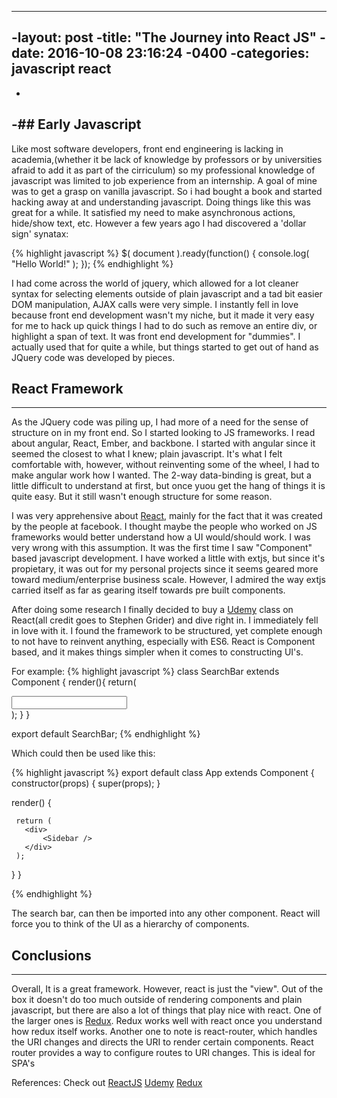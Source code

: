 ----
 -layout: post
 -title:  "The Journey into React JS"
 -date:   2016-10-08 23:16:24 -0400
 -categories: javascript react
 ----
 -
 -## Early Javascript
 ----
 Like most software developers, front end engineering is lacking in academia,(whether it be lack of knowledge by professors or by universities afraid to add it as part of the cirriculum)
 so my professional knowledge of javascript was limited to job experience from an internship. A goal of mine
 was to get a grasp on vanilla javascript. So i had bought a book and started hacking away at and understanding javascript. Doing things like this was great for a while.
 It satisfied my need to make asynchronous actions, hide/show text, etc. However a few years ago I had discovered a 'dollar sign' synatax:
 
 {% highlight javascript %}
 $( document ).ready(function() {
     console.log( "Hello World!" );
 });
 {% endhighlight %}
 
 I had come across the world of jquery, which allowed for a lot cleaner syntax for selecting elements outside of plain javascript and a tad bit easier DOM manipulation, AJAX
 calls were very simple. 
 I instantly fell in love because front end
 development wasn't my niche, but it made it very easy for me to hack up quick things I had to do such as remove an entire div, or highlight a span of text. It was front
 end development for "dummies". I actually used that for quite a while, but things started to get out of hand as JQuery code was developed by pieces. 
 
 ## React Framework
 ----
 As the JQuery code was piling up, I had more of a need for the sense of structure on in my front end. So I started looking to JS frameworks. I read about angular, React, Ember, and backbone. 
 I started with angular since it seemed the closest to what I knew; plain javascript. It's what I felt comfortable with, however, without reinventing some of the wheel,
 I had to make angular work how I wanted. The 2-way data-binding is great, but a little difficult to understand at first, but once yuou get the hang of things it is quite easy.
 But it still wasn't enough structure for some reason.
 
 I was very apprehensive about [React][react], mainly for the fact that it was created by the people at facebook. I thought maybe the people who worked on JS frameworks would
 better understand how a UI would/should work. I was very wrong with this assumption. It was the first time I saw "Component" based javascript development. I have worked
 a little with extjs, but since it's propietary, it was out for my personal projects since it seems geared more toward medium/enterprise business scale. However, I admired the way
 extjs carried itself as far as gearing itself towards pre built components.
 
 After doing some research I finally decided to buy a [Udemy][udemy] class on React(all credit goes to Stephen Grider) and dive right in. I immediately fell in love with it. I found the framework to be structured,
 yet complete enough to not have to reinvent anything, especially with ES6. React is Component based, and it makes things simpler when it comes to constructing UI's.
 
 For example:
 {% highlight javascript %}
 class SearchBar extends Component {
   render(){
     return(
       <div>
         <input type="text" className="form-control" />
       </div>
     );
   }
 }
 
 export default SearchBar;
 {% endhighlight %}
 
 Which could then be used like this:
 
 {% highlight javascript %}
 export default class App extends Component {
   constructor(props) {
     super(props);
   }
 
 
   render() {
 
 
     return (
       <div>
           <Sidebar />
       </div>
     );
   }
 }
 
 {% endhighlight %}
 
 The search bar, can then be imported into any other component. React will force you to think of the UI as a hierarchy of components.
 
 ## Conclusions
 ---
 Overall, It is a great framework. However, react is just the "view".  Out of the box it doesn't do too much outside of rendering components and plain javascript, but 
 there are also a lot of things that play nice with react. One of the larger ones is [Redux][redux]. Redux works well with react once you understand how redux itself works.
 Another one to note is react-router, which handles the URI changes and directs the URI to render certain components. React router provides a way to configure routes to URI changes. This is ideal for SPA's
 
 References: 
 Check out
 [ReactJS][react]
 [Udemy][udemy]
 [Redux][redux]
  
  [react]: https://facebook.github.io/react/
  [udemy]:   https://www.udemy.com/react-redux
  [redux]:   http://redux.js.org/